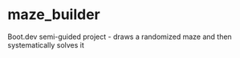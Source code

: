 # maze_builder
Boot.dev semi-guided project - draws a randomized maze and then systematically solves it
